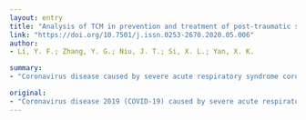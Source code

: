 ```yaml
---
layout: entry
title: "Analysis of TCM in prevention and treatment of post-traumatic stress disorder induced by COVID-19"
link: "https://doi.org/10.7501/j.issn.0253-2670.2020.05.006"
author:
- Li, Y. F.; Zhang, Y. G.; Niu, J. T.; Si, X. L.; Yan, X. K.

summary:
- "Coronavirus disease caused by severe acute respiratory syndrome coronavirus 2 (SARS-CoV-2) in Wuhan, Hubei Province in December 2019. Post-epidemic survivors were more likely to suffer from post-traumatic stress disorder (PTSD) Similar conditions could be occurred during and after COVID-19. Sini Powder has potential value in the treatment of PTSD by the summary and comparison of the research on traditional Chinese medicine related to the treatment."

original:
- "Coronavirus disease 2019 (COVID-19) caused by severe acute respiratory syndrome coronavirus 2 (SARS-CoV-2) in Wuhan, Hubei Province in December 2019, with severe acute respiratory syndrome (SARS) in 2002 and Middle East respiratory syndrome (MERS) in 2012 are all infectious diseases caused by coronavirus. According to the knowledge of infectious diseases such as SARS and MERS, many patients and health care workers suffered from depression and anxiety during and after the epidemic. In particular, post-epidemic survivors were more likely to suffer from post-traumatic stress disorder (PTSD). Similar conditions could be occurred during and after COVID-19. Therefore, it is also an important task to reduce the prevalence of PTSD after COVID-19 as much as possible and to relieve the tension of infected patients, first-line medical staff, quarantine personnel and so on. Traditional Chinese medicine has unique advantages in the treatment of emotional diseases. Understanding the etiology and pathogenesis of PTSD by theory of traditional Chinese medicine and looking for effective methods to treat PTSD will be helpful to treat PTSD of survivors after COVID-19. It is found that Sini Powder has potential value in the treatment of PTSD by the summary and comparison of the research on traditional Chinese medicine related to the treatment of PTSD. We hope to overcome this epidemic psychologically and spiritually. Therefore, it is considered that Sini Powder can be used as the first choice for relieving emotional diseases of related patients during COVID-19 and treating PTSD of survivors after COVID-19."
---
```


